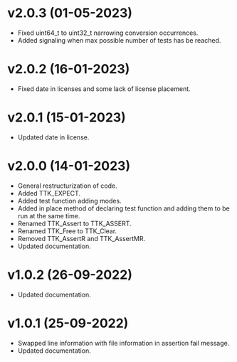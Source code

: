 # v2.0.3 (01-05-2023)
- Fixed uint64_t to uint32_t narrowing conversion occurrences.
- Added signaling when max possible number of tests has be reached.
# v2.0.2 (16-01-2023)
- Fixed date in licenses and some lack of license placement.
# v2.0.1 (15-01-2023)
- Updated date in license.
# v2.0.0 (14-01-2023)
- General restructurization of code.
- Added TTK_EXPECT.
- Added test function adding modes.
- Added in place method of declaring test function and adding them to be run at the same time.
- Renamed TTK_Assert to TTK_ASSERT.
- Renamed TTK_Free to TTK_Clear.
- Removed TTK_AssertR and TTK_AssertMR.
- Updated documentation.
# v1.0.2 (26-09-2022)
- Updated documentation.
# v1.0.1 (25-09-2022)
- Swapped line information with file information in assertion fail message.
- Updated documentation.